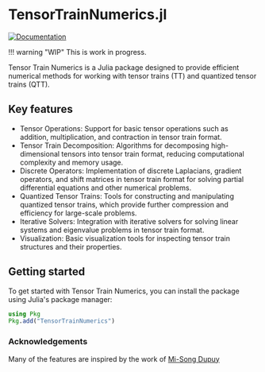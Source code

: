 # TensorTrainNumerics.jl

[![Documentation](https://img.shields.io/badge/docs-dev-blue.svg)](https://martinmikkelsen.github.io/TensorTrainNumerics.jl/)

!!! warning "WIP"
    This is work in progress. 
    
Tensor Train Numerics is a Julia package designed to provide efficient numerical methods for working with tensor trains (TT) and quantized tensor trains (QTT). 

## Key features

- Tensor Operations: Support for basic tensor operations such as addition, multiplication, and contraction in tensor train format.
- Tensor Train Decomposition: Algorithms for decomposing high-dimensional tensors into tensor train format, reducing computational complexity and memory usage.
- Discrete Operators: Implementation of discrete Laplacians, gradient operators, and shift matrices in tensor train format for solving partial differential equations and other numerical problems.
- Quantized Tensor Trains: Tools for constructing and manipulating quantized tensor trains, which provide further compression and efficiency for large-scale problems.
- Iterative Solvers: Integration with iterative solvers for solving linear systems and eigenvalue problems in tensor train format.
- Visualization: Basic visualization tools for inspecting tensor train structures and their properties. 

## Getting started 

To get started with Tensor Train Numerics, you can install the package using Julia's package manager:

```Julia
using Pkg
Pkg.add("TensorTrainNumerics")
```

### Acknowledgements 

Many of the features are inspired by the work of [Mi-Song Dupuy](https://github.com/msdupuy)